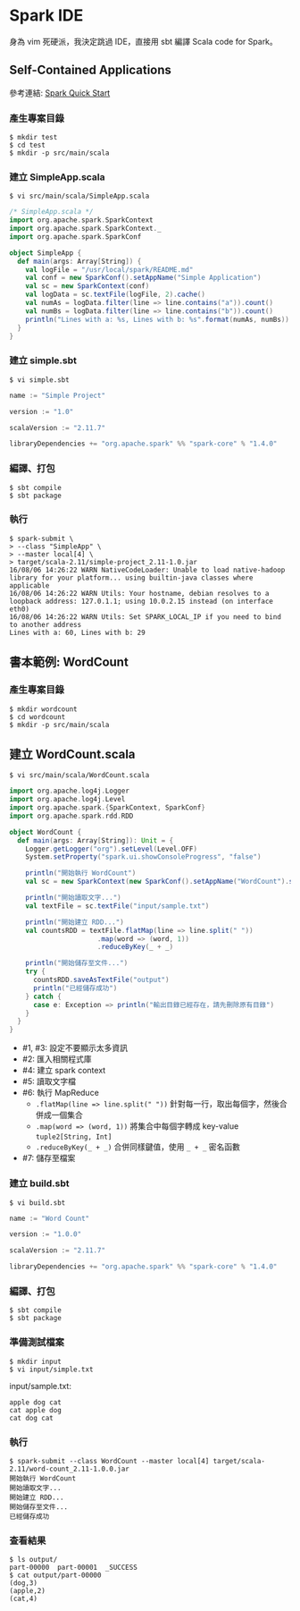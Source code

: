 # Spark IDE

身為 vim 死硬派，我決定跳過 IDE，直接用 sbt 編譯 Scala code for Spark。

## Self-Contained Applications
參考連結: [Spark Quick Start](http://spark.apache.org/docs/latest/quick-start.html)

### 產生專案目錄
```shell
$ mkdir test
$ cd test
$ mkdir -p src/main/scala
```

### 建立 SimpleApp.scala
```shell
$ vi src/main/scala/SimpleApp.scala
```
```scala
/* SimpleApp.scala */
import org.apache.spark.SparkContext
import org.apache.spark.SparkContext._
import org.apache.spark.SparkConf

object SimpleApp {
  def main(args: Array[String]) {
    val logFile = "/usr/local/spark/README.md"
    val conf = new SparkConf().setAppName("Simple Application")
    val sc = new SparkContext(conf)
    val logData = sc.textFile(logFile, 2).cache()
    val numAs = logData.filter(line => line.contains("a")).count()
    val numBs = logData.filter(line => line.contains("b")).count()
    println("Lines with a: %s, Lines with b: %s".format(numAs, numBs))
  }
}
```

### 建立 simple.sbt
```shell
$ vi simple.sbt
```
```sbt
name := "Simple Project"

version := "1.0"

scalaVersion := "2.11.7"

libraryDependencies += "org.apache.spark" %% "spark-core" % "1.4.0"
```

### 編譯、打包
```shell
$ sbt compile
$ sbt package
```

### 執行
```shell
$ spark-submit \
> --class "SimpleApp" \
> --master local[4] \
> target/scala-2.11/simple-project_2.11-1.0.jar
16/08/06 14:26:22 WARN NativeCodeLoader: Unable to load native-hadoop library for your platform... using builtin-java classes where applicable
16/08/06 14:26:22 WARN Utils: Your hostname, debian resolves to a loopback address: 127.0.1.1; using 10.0.2.15 instead (on interface eth0)
16/08/06 14:26:22 WARN Utils: Set SPARK_LOCAL_IP if you need to bind to another address
Lines with a: 60, Lines with b: 29
```

## 書本範例: WordCount

### 產生專案目錄
```shell
$ mkdir wordcount
$ cd wordcount
$ mkdir -p src/main/scala
```

## 建立 WordCount.scala
```shell
$ vi src/main/scala/WordCount.scala
```
```scala
import org.apache.log4j.Logger                                                                  //#1
import org.apache.log4j.Level
import org.apache.spark.{SparkContext, SparkConf}                                               //#2
import org.apache.spark.rdd.RDD

object WordCount {
  def main(args: Array[String]): Unit = {
    Logger.getLogger("org").setLevel(Level.OFF)                                                 //#3
    System.setProperty("spark.ui.showConsoleProgress", "false")

    println("開始執行 WordCount")
    val sc = new SparkContext(new SparkConf().setAppName("WordCount").setMaster("local[4]"))    //#4

    println("開始讀取文字...")
    val textFile = sc.textFile("input/sample.txt")                                              //#5

    println("開始建立 RDD...")
    val countsRDD = textFile.flatMap(line => line.split(" "))                                   //#6
                      .map(word => (word, 1))
                      .reduceByKey(_ + _)

    println("開始儲存至文件...")
    try {
      countsRDD.saveAsTextFile("output")                                                        //#7
      println("已經儲存成功")
    } catch {
      case e: Exception => println("輸出目錄已經存在，請先刪除原有目錄")
    }
  }
}
```
- #1, #3: 設定不要顯示太多資訊
- #2: 匯入相關程式庫
- #4: 建立 spark context
- #5: 讀取文字檔
- #6: 執行 MapReduce
  - `.flatMap(line => line.split(" "))` 針對每一行，取出每個字，然後合併成一個集合
  - `.map(word => (word, 1))` 將集合中每個字轉成 key-value `tuple2[String, Int]`
  - `.reduceByKey(_ + _)` 合併同樣鍵值，使用 `_ + _` 密名函數
- #7: 儲存至檔案

### 建立 build.sbt
```shell
$ vi build.sbt
```
```sbt
name := "Word Count"

version := "1.0.0"

scalaVersion := "2.11.7"

libraryDependencies += "org.apache.spark" %% "spark-core" % "1.4.0"
```

### 編譯、打包
```shell
$ sbt compile
$ sbt package
```

### 準備測試檔案
```shell
$ mkdir input
$ vi input/simple.txt
```

input/sample.txt:
```
apple dog cat
cat apple dog
cat dog cat
```

### 執行
```shell
$ spark-submit --class WordCount --master local[4] target/scala-2.11/word-count_2.11-1.0.0.jar
開始執行 WordCount
開始讀取文字...
開始建立 RDD...
開始儲存至文件...
已經儲存成功
```

### 查看結果
```
$ ls output/
part-00000  part-00001  _SUCCESS
$ cat output/part-00000
(dog,3)
(apple,2)
(cat,4)
```
